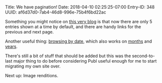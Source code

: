 Title: We have pagination!
Date: 2018-04-10 02:25:25-07:00
Entry-ID: 348
UUID: af6d37d0-7ab4-46d8-996e-75b4f6bd22ac

Something you might notice on [this very blog](/blog/) is that now there are only
5 entries shown at a time by default, and there are handy links for the previous
and next page.

Another useful thing: [browsing by date](/blog/?date=2018-04-10), which also
works on [months](/blog/?date=2018-04) and [years](/blog/?date=2018).

There's still a bit of stuff that should be added but this was the second-to-last
major thing to do before considering Publ useful enough for me to start migrating
my own site over.

Next up: Image renditions.